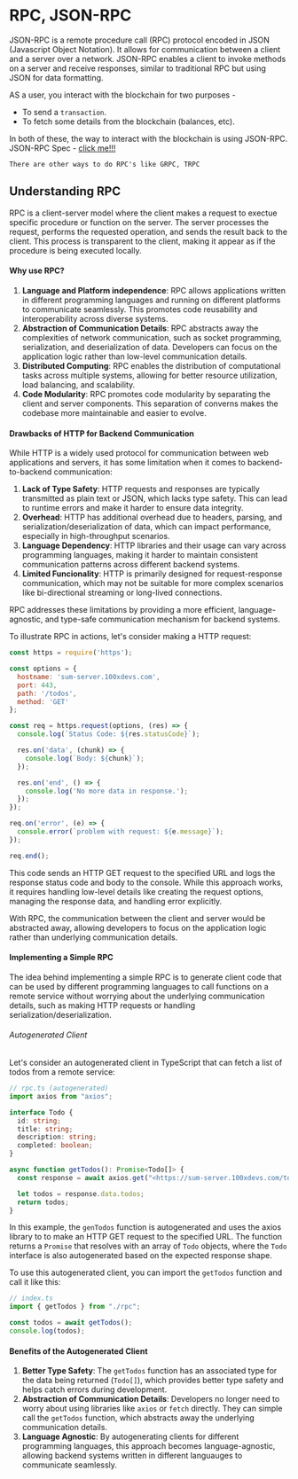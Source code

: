 # RPC, JSON-RPC
JSON-RPC is a remote procedure call (RPC) protocol encoded in JSON (Javascript Object Notation). It allows for communication between a client and a server over a network. JSON-RPC enables a client to invoke methods on a server and receive responses, similar to traditional RPC but using JSON for data formatting.

AS a user, you interact with the blockchain for two purposes - 
 - To send a `transaction`.
 - To fetch some details from the blockchain (balances, etc).

In both of these, the way to interact with the blockchain is using JSON-RPC.
JSON-RPC Spec - [click me!!!](https://www.jsonrpc.org/specification)

``There are other ways to do RPC's like GRPC, TRPC``

## Understanding RPC
RPC is a client-server model where the client makes a request to exectue specific procedure or function on the server. The server processes the request, performs the requested operation, and sends the result back to the client. This process is transparent to the client, making it appear as if the procedure is being executed locally.

#### Why use RPC?
1. **Language and Platform independence**: RPC allows applications written in different programming languages and running on different platforms to communicate seamlessly. This promotes code reusability and interoperability across diverse systems.
2. **Abstraction of Communication Details**: RPC abstracts away the complexities of network communication, such as socket programming, serialization, and deserialization of data. Developers can focus on the application logic rather than low-level communication details.
3. **Distributed Computing**: RPC enables the distribution of computational tasks across multiple systems, allowing for better resource utilization, load balancing, and scalability.
4. **Code Modularity**: RPC promotes code modularity by separating the client and server components. This separation of converns makes the codebase more maintainable and easier to evolve.

#### Drawbacks of HTTP for Backend Communication
While HTTP is a widely used protocol for communication between web applications and servers, it has some limitation when it comes to backend-to-backend communication:
1. **Lack of Type Safety**: HTTP requests and responses are typically transmitted as plain text or JSON, which lacks type safety. This can lead to runtime errors and make it harder to ensure data integrity.
2. **Overhead**: HTTP has additional overhead due to headers, parsing, and serialization/deserialization of data, which can impact performance, especially in high-throughput scenarios.
3. **Language Dependency**: HTTP libraries and their usage can vary across programming languages, making it harder to maintain consistent communication patterns across different backend systems.
4. **Limited Funcionality**: HTTP is primarily designed for request-response communication, which may not be suitable for more complex scenarios like bi-directional streaming or long-lived connections.

RPC addresses these limitations by providing a more efficient, language-agnostic, and type-safe communication mechanism for backend systems.

To illustrate RPC in actions, let's consider making a HTTP request:
```javascript
const https = require('https');

const options = {
  hostname: 'sum-server.100xdevs.com',
  port: 443,
  path: '/todos',
  method: 'GET'
};

const req = https.request(options, (res) => {
  console.log(`Status Code: ${res.statusCode}`);

  res.on('data', (chunk) => {
    console.log(`Body: ${chunk}`);
  });

  res.on('end', () => {
    console.log('No more data in response.');
  });
});

req.on('error', (e) => {
  console.error(`problem with request: ${e.message}`);
});

req.end();
```

This code sends an HTTP GET request to the specified URL and logs the response status code and body to the console. While this approach works, it requires handling low-level details like creating the request options, managing the response data, and handling error explicitly.

With RPC, the communication between the client and server would be abstracted away, allowing developers to focus on the application logic rather than underlying communication details.

#### Implementing a Simple RPC
The idea behind implementing a simple RPC is to generate client code that can be used by different programming languages to call functions on a remote service without worrying about the underlying communication details, such as making HTTP requests or handling serialization/deserialization.

###### Autogenerated Client
Let's consider an autogenerated client in TypeScript that can fetch a list of todos from a remote service:
```typescript
// rpc.ts (autogenerated)
import axios from "axios";

interface Todo {
  id: string;
  title: string;
  description: string;
  completed: boolean;
}

async function getTodos(): Promise<Todo[]> {
  const response = await axios.get("<https://sum-server.100xdevs.com/todos>");

  let todos = response.data.todos;
  return todos;
}
```

In this example, the `genTodos` function is autogenerated and uses the axios library to to make an HTTP GET request to the specified URL. The function returns a `Promise` that resolves with an array of `Todo` objects, where the `Todo` interface is also autogenerated based on the expected response shape.

To use this autogenerated client, you can import the `getTodos` function and call it like this:
```typescript
// index.ts
import { getTodos } from "./rpc";

const todos = await getTodos();
console.log(todos);
```

#### Benefits of the Autogenerated Client
1. **Better Type Safety**: The `getTodos` function has an associated type for the data being returned (`Todo[]`), which provides better type safety and helps catch errors during development.
2. **Abstraction of Communication Details**: Developers no longer need to worry about using libraries like `axios` or `fetch` directly. They can simple call the `getTodos` function, which abstracts away the underlying communication details.
3. **Language Agnostic**: By autogenerating clients for different programming languages, this approach becomes language-agnostic, allowing backend systems written in different languauges to communicate seamlessly.